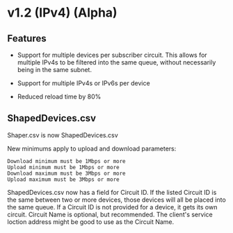 # v1.2 (IPv4) (Alpha)

## Features

- Support for multiple devices per subscriber circuit. This allows for multiple IPv4s to be filtered into the same queue, without necessarily being in the same subnet.

- Support for multiple IPv4s or IPv6s per device

- Reduced reload time by 80%

## ShapedDevices.csv
Shaper.csv is now ShapedDevices.csv

New minimums apply to upload and download parameters:

    Download minimum must be 1Mbps or more
    Upload minimum must be 1Mbps or more
    Download maximum must be 3Mbps or more
    Upload maximum must be 3Mbps or more
    
ShapedDevices.csv now has a field for Circuit ID. If the listed Circuit ID is the same between two or more devices, those devices will all be placed into the same queue. If a Circuit ID is not provided for a device, it gets its own circuit. Circuit Name is optional, but recommended. The client's service loction address might be good to use as the Circuit Name.
